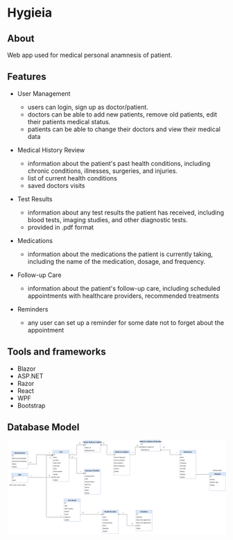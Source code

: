 # Hygieia

## About
Web app used for medical personal anamnesis of patient.
## Features
- User Management
  * users can login, sign up as doctor/patient. 
  * doctors can be able to add new patients, remove old patients, edit their patients medical status.
  * patients can be able to change their doctors and view their medical data
  
- Medical History Review
  * information about the patient's past health conditions, including chronic conditions, illnesses, surgeries, and injuries.
  * list of current health conditions
  * saved doctors visits
  
- Test Results
  * information about any test results the patient has received, including blood tests, imaging studies, and other diagnostic tests.
  * provided in .pdf format
  
- Medications
  * information about the medications the patient is currently taking, including the name of the medication, dosage, and frequency.
  
- Follow-up Care
  * information about the patient's follow-up care, including scheduled appointments with healthcare providers, recommended treatments
  
- Reminders
  * any user can set up a reminder for some date not to forget about the appointment
  
## Tools and frameworks
- Blazor
- ASP.NET
- Razor
- React
- WPF
- Bootstrap

## Database Model
![](HygieiaDataModel.png)
